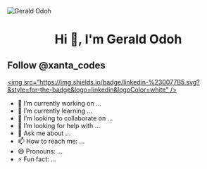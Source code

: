 ![Gerald Odoh](https://raw.githubusercontent.com/halfrost/halfrost/master/icons/header_.png)

<h1 align="center">  Hi 👋, I'm Gerald Odoh </p>

## Follow @xanta_codes
[<img src=”https://img.shields.io/badge/linkedin-%230077B5.svg?&style=for-the-badge&logo=linkedin&logoColor=white" />](odoh-gerald-3ab5b3102)

- 🔭 I’m currently working on ...
- 🌱 I’m currently learning ...
- 👯 I’m looking to collaborate on ...
- 🤔 I’m looking for help with ...
- 💬 Ask me about ...
- 📫 How to reach me: ...
- 😄 Pronouns: ...
- ⚡ Fun fact: ...
